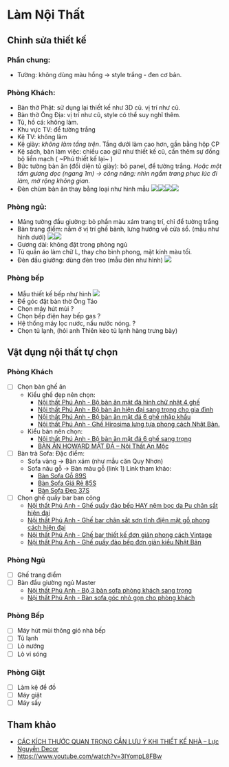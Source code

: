 # Làm Nội Thất
## Chỉnh sửa thiết kế
### Phần chung:
- Tường: không dùng màu hồng -> style trắng - đen cơ bản.

### Phòng Khách:
- Bàn thờ Phật: sử dụng lại thiết kế như 3D cũ. vị trí như cũ.
- Bàn thờ Ông Địa: vị trí như cũ, style có thể suy nghĩ thêm.
- Tủ, hồ cá: không làm.
- Khu vực TV: để tường trắng
- Kệ TV: không làm
- Kệ giày: *không làm tầng trên*. Tầng dưới làm cao hơn, gần bằng hộp CP
- Kệ sách, bàn làm việc: chiều cao giữ như thiết kế cũ, cần thêm sự đồng bộ liền mạch ( ~Phú thiết kế lại~ )
- Bức tường bàn ăn (đối diện tủ giày): bỏ panel, để tường trắng. *Hoặc một tấm gương dọc (ngang 1m) -> công năng: nhìn ngắm trang phục lúc đi làm, mở rộng không gian.*
- Đèn chùm bàn ăn thay bằng loại như hình mẫu
![](A978D1CB-D2A8-4F9A-92D7-FA5BA2AC587C.png)![](14E76661-E2DF-4E91-88C3-87A5F2BBFD7F.png)![](C373BDF1-737E-4043-BCA9-262715B436BC.png)![](FE8248CA-2148-4DE2-A4A5-30105D87BAC5.png)

### Phòng ngủ: 
- Mảng tường đầu giường: bỏ phần màu xám trang trí, chỉ để tường trắng
- Bàn trang điểm: nằm ở vị trí ghế bành, lưng hướng về cửa sổ. (mẫu như hình dưới)
![](B5774069-C45A-4A6B-824A-71B1B5286DE5.png)![](z2065692533023_903ceab778776bfe9e4588af64db199f-1100x880.jpg)
- Gương dài: không đặt trong phòng ngủ
- Tủ quần áo làm chữ L, thay cho bình phong, mặt kính màu tối.
- Đèn đầu giường: dùng đèn treo (mẫu đèn như hình)
![](z2065692537910_fc6004ad95c23b5e9bfbfa304ab8ddad-1100x880.jpg)

### Phòng bếp
- Mẫu thiết kế bếp như hình
![](BF8FCC6D-4C74-4236-BE72-11B968672EE2.png)
- Để góc đặt bàn thờ Ông Táo
- Chọn máy hút mùi ?
- Chọn bếp điện hay bếp gas ?
- Hệ thống máy lọc nước, nấu nước nóng. ?
- Chọn tủ lạnh, (hỏi anh Thiên kèo tủ lạnh hàng trưng bày)

## Vật dụng nội thất tự chọn
### Phòng Khách
- [ ] Chọn bàn ghế ăn
	- Kiểu ghế đẹp nên chọn:
		- [Nội thất Phú Anh - Bộ bàn ăn mặt đá hình chữ nhật 4 ghế](https://noithatphuanh.com/S%E1%BA%A3n-ph%E1%BA%A9m/118/B%E1%BB%99-b%C3%A0n-%C4%83n-m%E1%BA%B7t-%C4%91%C3%A1-h%C3%ACnh-ch%E1%BB%AF-nh%E1%BA%ADt-4-gh%E1%BA%BF)
		- [Nội thất Phú Anh - Bộ bàn ăn hiện đại sang trọng cho gia đình](https://noithatphuanh.com/S%E1%BA%A3n-ph%E1%BA%A9m/130/B%E1%BB%99-b%C3%A0n-%C4%83n-hi%E1%BB%87n-%C4%91%E1%BA%A1i-sang-tr%E1%BB%8Dng-cho-gia-%C4%91%C3%ACnh)
		- [Nội thất Phú Anh - Bộ bàn ăn mặt đá 6 ghế nhập khẩu](https://noithatphuanh.com/S%E1%BA%A3n-ph%E1%BA%A9m/1018/B%E1%BB%99-b%C3%A0n-%C4%83n-m%E1%BA%B7t-%C4%91%C3%A1-6-gh%E1%BA%BF-nh%E1%BA%ADp-kh%E1%BA%A9u)
		- [Nội thất Phú Anh - Ghế Hirosima lưng tựa phong cách Nhật Bản.](https://noithatphuanh.com/S%E1%BA%A3n-ph%E1%BA%A9m/1563/Gh%E1%BA%BF-Hirosima-l%C6%B0ng-t%E1%BB%B1a-phong-c%C3%A1ch-Nh%E1%BA%ADt-B%E1%BA%A3n.)
	- Kiểu bàn nên chọn:
		- [Nội thất Phú Anh - Bộ bàn ăn mặt đá 6 ghế sang trọng](https://noithatphuanh.com/S%E1%BA%A3n-ph%E1%BA%A9m/116/B%E1%BB%99-b%C3%A0n-%C4%83n-m%E1%BA%B7t-%C4%91%C3%A1-6-gh%E1%BA%BF-sang-tr%E1%BB%8Dng)
		- [BÀN ĂN HOWARD MẶT ĐÁ – Nội Thất An Mộc](https://anmoc.vn/collections/ban-an-mat-da/products/ban-an-howard-mat-da)
- [ ] Bàn trà Sofa:
Đặc điểm: 
	- Sofa vàng -> Bàn xám (như mẫu căn Quy Nhơn)
	- Sofa nâu gỗ -> Bàn màu gỗ (link 1)
Link tham khảo:
		- [Bàn Sofa Gỗ 89S](https://decoviet.com/ban-sofa-go-89s)
		- [Bàn Sofa Giá Rẻ 85S](https://decoviet.com/ban-sofa-gia-re-85s)
		- [Bàn Sofa Đẹp 37S](https://decoviet.com/ban-sofa-dep-37s)
- [ ] 	Chọn ghế quầy bar ban công
	- [Nội thất Phú Anh - Ghế quầy đảo bếp HAY nệm bọc da Pu chân sắt hiện đại](https://noithatphuanh.com/S%E1%BA%A3n-ph%E1%BA%A9m/1523/Gh%E1%BA%BF-qu%E1%BA%A7y-%C4%91%E1%BA%A3o-b%E1%BA%BFp-HAY-n%E1%BB%87m-b%E1%BB%8Dc-da-Pu-ch%C3%A2n-s%E1%BA%AFt-hi%E1%BB%87n-%C4%91%E1%BA%A1i)
	- [Nội thất Phú Anh - Ghế bar chân sắt sơn tĩnh điện mặt gỗ phong cách hiện đại](https://noithatphuanh.com/S%E1%BA%A3n-ph%E1%BA%A9m/767/Gh%E1%BA%BF-bar-ch%C3%A2n-s%E1%BA%AFt-s%C6%A1n-t%C4%A9nh-%C4%91i%E1%BB%87n-m%E1%BA%B7t-g%E1%BB%97-phong-c%C3%A1ch-hi%E1%BB%87n-%C4%91%E1%BA%A1i)
	- [Nội thất Phú Anh - Ghế bar thiết kế đơn giản phong cách Vintage](https://noithatphuanh.com/S%E1%BA%A3n-ph%E1%BA%A9m/766/Gh%E1%BA%BF-bar-thi%E1%BA%BFt-k%E1%BA%BF-%C4%91%C6%A1n-gi%E1%BA%A3n-phong-c%C3%A1ch-Vintage)
	- [Nội thất Phú Anh - Ghế quầy đảo bếp đơn giản kiểu Nhật Bản](https://noithatphuanh.com/S%E1%BA%A3n-ph%E1%BA%A9m/1546/Gh%E1%BA%BF-qu%E1%BA%A7y-%C4%91%E1%BA%A3o-b%E1%BA%BFp-%C4%91%C6%A1n-gi%E1%BA%A3n-ki%E1%BB%83u-Nh%E1%BA%ADt-B%E1%BA%A3n)

### Phòng Ngủ
- [ ]  Ghế trang điểm
- [ ] Bàn đầu giường ngủ Master
	- [Nội thất Phú Anh - Bộ 3 bàn sofa phòng khách sang trọng](https://noithatphuanh.com/S%E1%BA%A3n-ph%E1%BA%A9m/456/B%E1%BB%99-3-b%C3%A0n-sofa-ph%C3%B2ng-kh%C3%A1ch-sang-tr%E1%BB%8Dng)
	- [Nội thất Phú Anh - Bàn sofa góc nhỏ gọn cho phòng khách](https://noithatphuanh.com/S%E1%BA%A3n-ph%E1%BA%A9m/454/B%C3%A0n-sofa-g%C3%B3c-nh%E1%BB%8F-g%E1%BB%8Dn-cho-ph%C3%B2ng-kh%C3%A1ch)

### Phòng Bếp
- [ ] Máy hút mùi thông gió nhà bếp
- [ ] Tủ lạnh
- [ ] Lò nướng
- [ ] Lò vi sóng

### Phòng Giặt
- [ ] Làm kệ để đồ
- [ ] Máy giặt
- [ ] Máy sấy

## Tham khảo
- [CÁC KÍCH THƯỚC QUAN TRỌNG CẦN LƯU Ý KHI THIẾT KẾ NHÀ – Lực Nguyễn Decor](https://noithatdephcm.com/cac-kich-thuoc-quan-trong-can-luu-y-khi-thiet-ke-nha/)
- https://www.youtube.com/watch?v=3IYompL8FBw
